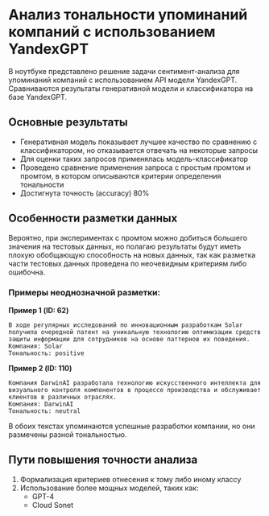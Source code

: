 # Анализ тональности упоминаний компаний с использованием YandexGPT

В ноутбуке представлено решение задачи сентимент-анализа для упоминаний компаний с использованием API модели YandexGPT. Сравниваются результаты генеративной модели и классификатора на базе YandexGPT.

## Основные результаты

- Генеративная модель показывает лучшее качество по сравнению с классификатором, но отказывается отвечать на некоторые запросы
- Для оценки таких запросов применялась модель-классификатор
- Проведено сравнение применения запроса с простым промтом и промтом, в котором описываются критерии определения тональности
- Достигнута точность (accuracy) 80%

## Особенности разметки данных

Вероятно, при экспериментах с промтом можно добиться большего значения на тестовых данных, но полагаю результаты будут иметь плохую обобщающую способность на новых данных, так как разметка части тестовых данных проведена по неочевидным критериям либо ошибочна.

### Примеры неоднозначной разметки:

**Пример 1 (ID: 62)**
```
В ходе регулярных исследований по инновационным разработкам Solar получила очередной патент на уникальную технологию оптимизации средств защиты информации для сотрудников на основе паттернов их поведения.
Компания: Solar
Тональность: positive
```

**Пример 2 (ID: 110)**
```
Компания DarwinAI разработала технологию искусственного интеллекта для визуального контроля компонентов в процессе производства и обслуживает клиентов в различных отраслях.
Компания: DarwinAI
Тональность: neutral
```

В обоих текстах упоминаются успешные разработки компании, но они размечены разной тональностью.

## Пути повышения точности анализа

1. Формализация критериев отнесения к тому либо иному классу
2. Использование более мощных моделей, таких как:
   - GPT-4
   - Cloud Sonet